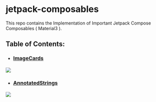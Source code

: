 # jetpack-composables 
This repo contains the Implementation of Important Jetpack Compose Composables ( Material3 ).

## Table of Contents: 
* ### [ImageCards](https://github.com/Adarsh-ctrl-v/jetpack-composables/tree/main/ImageCards)
 #### ![](https://github.com/Adarsh-ctrl-v/jetpack-composables/blob/main/ImageCards/ImageCards.png)
 
 * ### [AnnotatedStrings](https://github.com/Adarsh-ctrl-v/jetpack-composables/tree/main/AnnotatedStrings)
 #### ![](https://github.com/Adarsh-ctrl-v/jetpack-composables/blob/main/AnnotatedStrings/AnnotatedStrings.png)
